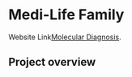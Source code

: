 # Medi-Life Family

Website Link[Molecular Diagnosis](https://molecular-dagnosis.web.app).

## Project overview
